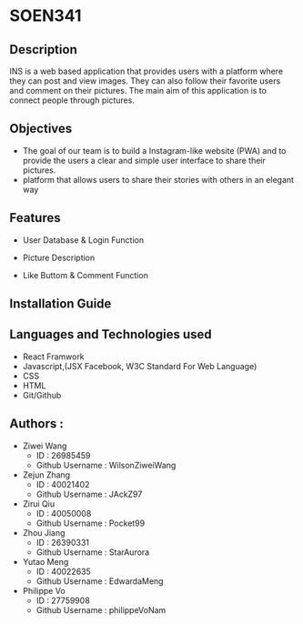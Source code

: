 # SOEN341

## Description
INS is a web based application that provides users with a platform where they can post and view images. 
They can also follow their favorite users and comment on their pictures. The main aim of this application
is to connect people through pictures.


## Objectives
- The goal of our team is to build a Instagram-like website (PWA) and to provide the users a clear and simple user interface to share their pictures.
- platform that allows users to share their stories with others in an elegant way 

## Features
- User Database & Login Function

- Picture Description

- Like Buttom & Comment Function

## Installation Guide

## Languages and Technologies used
- React Framwork
- Javascript,(JSX Facebook, W3C Standard For Web Language)
- CSS
- HTML
- Git/Github
## Authors :
- Ziwei Wang 
  - ID : 26985459 
  - Github Username : WilsonZiweiWang
- Zejun Zhang 
  - ID : 40021402 
  - Github Username : JAckZ97
- Zirui Qiu 
  - ID : 40050008 
  - Github Username : Pocket99
- Zhou Jiang 
  - ID : 26390331 
  - Github Username : StarAurora
- Yutao Meng 
  - ID : 40022635 
  - Github Username : EdwardaMeng 
- Philippe Vo 
  - ID : 27759908 
  - Github Username : philippeVoNam